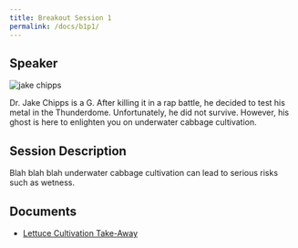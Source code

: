 ```yaml
---
title: Breakout Session 1
permalink: /docs/b1p1/
---
```


## Speaker

![jake chipps](../docs/images/b1p1.JPG)

Dr. Jake Chipps is a G. After killing it in a rap battle,
he decided to test his metal in the Thunderdome. Unfortunately,
he did not survive. However, his ghost is here to enlighten
you on underwater cabbage cultivation.

## Session Description

Blah blah blah underwater cabbage cultivation can lead to 
serious risks such as wetness.

## Documents
 - [Lettuce Cultivation Take-Away](../docs/monday/documents/p1b1d1/pdf)